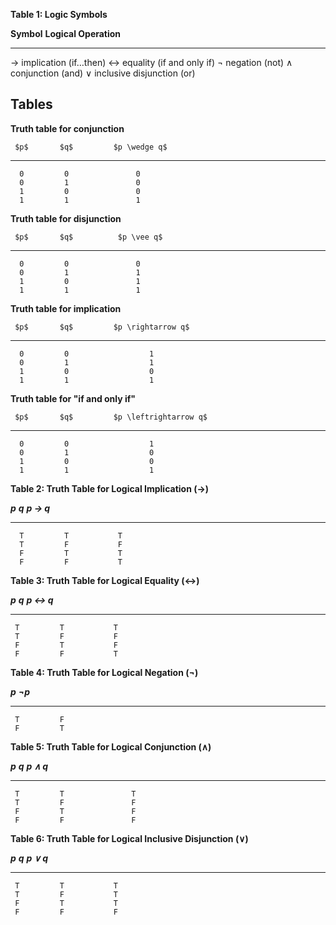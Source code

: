 **Table 1: Logic Symbols**

  **Symbol**   **Logical Operation**
  ------------ ----------------------------
  →            implication (if…then)
  ↔            equality (if and only if)
  ¬            negation (not)
  ∧            conjunction (and)
  ∨            inclusive disjunction (or)



Tables
------

**Truth table for conjunction**

     $p$       $q$         $p \wedge q$ 
 ----------- -------- ----------------------
      0         0               0            
      0         1               0            
      1         0               0            
      1         1               1            


**Truth table for disjunction**


     $p$       $q$          $p \vee q$  
 ----------- -------- ----------------------
      0         0               0            
      0         1               1            
      1         0               1            
      1         1               1            


**Truth table for implication**

     $p$       $q$         $p \rightarrow q$ 
 ----------- -------  --------------------------
      0         0                  1              
      0         1                  1              
      1         0                  0              
      1         1                  1              


**Truth table for "if and only if"**

     $p$       $q$         $p \leftrightarrow q$ 
 ----------- --------   --------------------------
      0         0                  1                  
      0         1                  0                  
      1         0                  0                  
      1         1                  1                  







**Table 2: Truth Table for Logical Implication (→)**

  ***p***   ***q***   ***p → q***
  --------- --------- -------------
      T         T           T
      T         F           F
      F         T           T
      F         F           T

**Table 3: Truth Table for Logical Equality (↔)**

  ***p***   ***q***   ***p ↔ q***
  --------- --------- -------------
     T         T           T
     T         F           F
     F         T           F
     F         F           T

**Table 4: Truth Table for Logical Negation (¬)**

  ***p***   ***¬p***
  --------- ----------
     T         F
     F         T
 
**Table 5: Truth Table for Logical Conjunction (∧)**

  ***p***   ***q***   ***p $\wedge$ q***
  --------- --------- ------------------
     T         T               T
     T         F               F
     F         T               F
     F         F               F

**Table 6: Truth Table for Logical Inclusive Disjunction (∨)**

  ***p***   ***q***   ***p ∨ q***
  --------- --------- -------------
     T         T           T
     T         F           T
     F         T           T
     F         F           F

